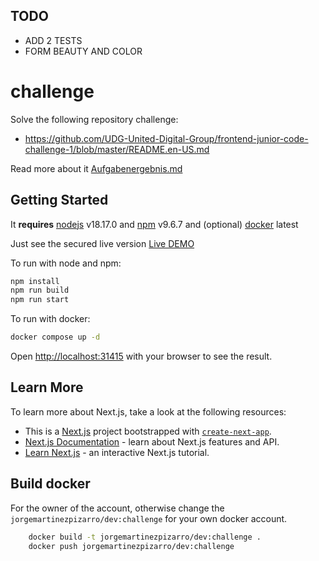 ## TODO

- ADD 2 TESTS
- FORM BEAUTY AND COLOR

# challenge

Solve the following repository challenge:

- https://github.com/UDG-United-Digital-Group/frontend-junior-code-challenge-1/blob/master/README.en-US.md

Read more about it [Aufgabenergebnis.md](https://github.com/JorgeMartinezPizarro/challenge/blob/main/Aufgabenergebnis.md)

## Getting Started

It **requires** [nodejs](https://nodejs.org/en) v18.17.0 and [npm](https://npm.org) v9.6.7 and (optional) [docker](https://docker.com) latest

Just see the secured live version [Live DEMO](https://dev.ideniox.com)

To run with node and npm:

```bash
npm install
npm run build
npm run start
```

To run with docker:

```bash
docker compose up -d
```

Open [http://localhost:31415](http://localhost:31415) with your browser to see the result.

## Learn More

To learn more about Next.js, take a look at the following resources:

- This is a [Next.js](https://nextjs.org/) project bootstrapped with [`create-next-app`](https://github.com/vercel/next.js/tree/canary/packages/create-next-app).
- [Next.js Documentation](https://nextjs.org/docs) - learn about Next.js features and API.
- [Learn Next.js](https://nextjs.org/learn) - an interactive Next.js tutorial.

## Build docker

For the owner of the account, otherwise change the `jorgemartinezpizarro/dev:challenge` for your own docker account.

```bash
    docker build -t jorgemartinezpizarro/dev:challenge .
    docker push jorgemartinezpizarro/dev:challenge
```
